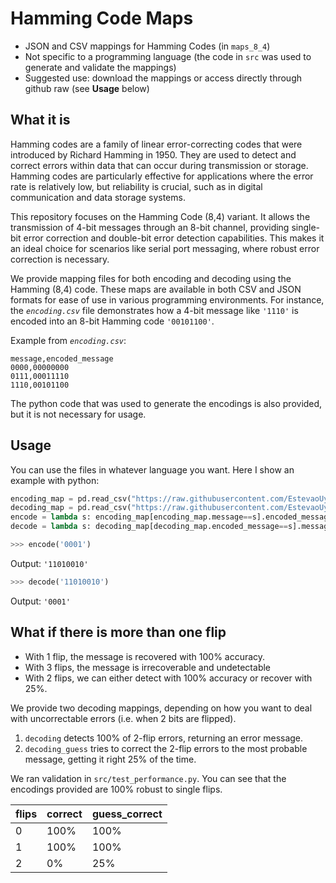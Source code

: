 # Hamming Code Maps
- JSON and CSV mappings for Hamming Codes (in `maps_8_4`)
- Not specific to a programming language (the code in `src` was used to generate and validate the mappings)
- Suggested use: download the mappings or access directly through github raw (see **Usage** below)

## What it is
Hamming codes are a family of linear error-correcting codes that were introduced by Richard Hamming in 1950. They are used to detect and correct errors within data that can occur during transmission or storage. Hamming codes are particularly effective for applications where the error rate is relatively low, but reliability is crucial, such as in digital communication and data storage systems.

This repository focuses on the Hamming Code (8,4) variant. It allows the transmission of 4-bit messages through an 8-bit channel, providing single-bit error correction and double-bit error detection capabilities. This makes it an ideal choice for scenarios like serial port messaging, where robust error correction is necessary.

We provide mapping files for both encoding and decoding using the Hamming (8,4) code. These maps are available in both CSV and JSON formats for ease of use in various programming environments. For instance, the *`encoding.csv`* file demonstrates how a 4-bit message like `'1110'` is encoded into an 8-bit Hamming code `'00101100'`.

Example from *`encoding.csv`*:

```csv
message,encoded_message
0000,00000000
0111,00011110
1110,00101100
```

The python code that was used to generate the encodings is also provided, but it is not necessary for usage.
## Usage
You can use the files in whatever language you want. Here I show an example with python:
```python
encoding_map = pd.read_csv("https://raw.githubusercontent.com/EstevaoUyra/Hamming-Code-8-4/main/maps_8_4/encoding.csv", dtype=str)
decoding_map = pd.read_csv("https://raw.githubusercontent.com/EstevaoUyra/Hamming-Code-8-4/main/maps_8_4/decoding.csv", dtype=str)
encode = lambda s: encoding_map[encoding_map.message==s].encoded_message.values[0]
decode = lambda s: decoding_map[decoding_map.encoded_message==s].message.values[0]
```


```python
>>> encode('0001')
```
Output: `'11010010'`

```python
>>> decode('11010010')
```
Output: `'0001'`

## What if there is more than one flip
- With 1 flip, the message is recovered with 100% accuracy.
- With 3 flips, the message is irrecoverable and undetectable
- With 2 flips, we can either detect with 100% accuracy or recover with 25%.

We provide two decoding mappings, depending on how you want to deal with uncorrectable errors (i.e. when 2 bits are flipped). 
1. `decoding` detects 100% of 2-flip errors, returning an error message.
2. `decoding_guess` tries to correct the 2-flip errors to the most probable message, getting it right 25% of the time. 

We ran validation in `src/test_performance.py`. You can see that the encodings provided are 100% robust to single flips.

flips|correct|guess_correct
---|---|---
0|100%|100%
1|100%|100%
2|0%|25%

